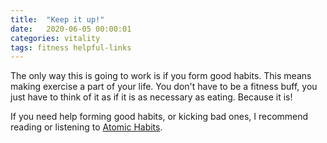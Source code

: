 ```yaml
---
title:  "Keep it up!"
date:   2020-06-05 00:00:01
categories: vitality
tags: fitness helpful-links
---
```

The only way this is going to work is if you form good habits. This means making exercise a part of your life. You don't have to be a fitness buff, you just have to think of it as if it is as necessary as eating. Because it is!

If you need help forming good habits, or kicking bad ones, I recommend reading or listening to [Atomic Habits](https://jamesclear.com/atomic-habits).
